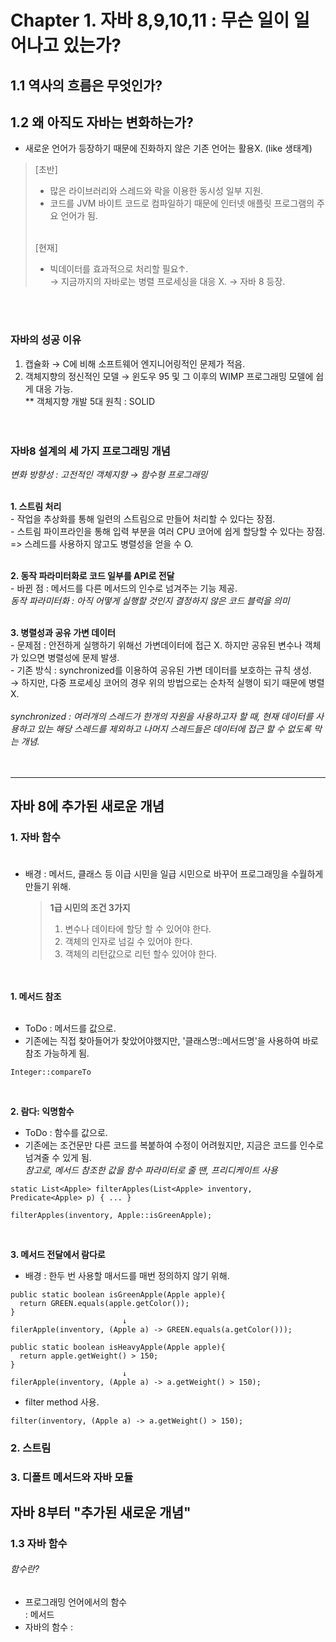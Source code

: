 # Chapter 1. 자바 8,9,10,11 : 무슨 일이 일어나고 있는가?

## 1.1 역사의 흐름은 무엇인가?


## 1.2 왜 아직도 자바는 변화하는가? <br>
- 새로운 언어가 등장하기 때문에 진화하지 않은 기존 언어는 활용X. (like 생태계)<br>

> [초반] <br>
  > - 많은 라이브러리와 스레드와 락을 이용한 동시성 일부 지원. <br>
  > - 코드를 JVM 바이트 코드로 컴파일하기 때문에 인터넷 애플릿 프로그램의 주요 언어가 됨. <br><br>
>
> [현재] <br>
  > - 빅데이터를 효과적으로 처리할 필요↑. <br>
  > → 지금까지의 자바로는 병렬 프로세싱을 대응 X. → 자바 8 등장.

<br><br>


  ### 자바의 성공 이유 <br>
  1. 캡슐화 → C에 비해 소프트웨어 엔지니어링적인 문제가 적음.
  2. 객체지향의 정신적인 모델 → 윈도우 95 및 그 이후의 WIMP 프로그래밍 모델에 쉽게 대응 가능. <br>
     ** 객체지향 개발 5대 원칙 : SOLID <br><br><br>


  ### 자바8 설계의 세 가지 프로그래밍 개념 <br>
  *변화 방향성 : 고전적인 객체지향 → 함수형 프로그래밍* <br><br>

  **1. 스트림 처리**<br>
     - 작업을 추상화를 통해 일련의 스트림으로 만들어 처리할 수 있다는 장점. <br>
     - 스트림 파이프라인을 통해 입력 부분을 여러 CPU 코어에 쉽게 할당할 수 있다는 장점.<br>
      => 스레드를 사용하지 않고도 병렬성을 얻을 수 O. <br><br>
      
  **2. 동작 파라미터화로 코드 일부를 API로 전달** <br>
    - 바뀐 점 : 메서드를 다른 메서드의 인수로 넘겨주는 기능 제공. <br>
    *동작 파라미터화 : 아직 어떻게 실행할 것인지 결정하지 않은 코드 블럭을 의미*<br><br>
  
  **3. 병렬성과 공유 가변 데이터** <br>
    - 문제점 : 안전하게 실행하기 위해선 가변데이터에 접근 X. 하지만 공유된 변수나 객체가 있으면 병렬성에 문제 발생.<br>
    - 기존 방식 : synchronized를 이용하여 공유된 가변 데이터를 보호하는 규칙 생성. <br>
      → 하지만, 다중 프로세싱 코어의 경우 위의 방법으로는 순차적 실행이 되기 때문에 병렬 X. <br><br>
      *synchronized : 여러개의 스레드가 한개의 자원을 사용하고자 할 때, 현재 데이터를 사용하고 있는 해당 스레드를 제외하고 나머지 스레드들은 데이터에 접근 할 수 없도록 막는 개념.* <br><br><br>

---
## 자바 8에 추가된 새로운 개념
### 1. 자바 함수 <br><br>
- 배경 : 메서드, 클래스 등 이급 시민을 일급 시민으로 바꾸어 프로그래밍을 수월하게 만들기 위해. <br>
  > **1급 시민의 조건 3가지**
  > 1. 변수나 데이타에 할당 할 수 있어야 한다.
  > 2. 객체의 인자로 넘길 수 있어야 한다.
  > 3. 객체의 리턴값으로 리턴 할수 있어야 한다. 

<br><br>
**1. 메서드 참조** <br><br>
- ToDo : 메서드를 값으로. <br>
- 기존에는 직접 찾아들어가 찾았어야했지만, '클래스명::메서드명'을 사용하여 바로 참조 가능하게 됨.<br>
```
Integer::compareTo
```
<br>

**2. 람다: 익명함수** <br>
- ToDo : 함수를 값으로. <br>
- 기존에는 조건문만 다른 코드를 복붙하여 수정이 어려웠지만, 지금은 코드를 인수로 넘겨줄 수 있게 됨.<br>
*참고로, 메서드 참조한 값을 함수 파라미터로 줄 땐, 프리디케이트 사용* <br>
```
static List<Apple> filterApples(List<Apple> inventory, Predicate<Apple> p) { ... }

filterApples(inventory, Apple::isGreenApple);                                                                                                                                  
```

<br>

**3. 메서드 전달에서 람다로** <br>
- 배경 : 한두 번 사용할 매서드를 매번 정의하지 않기 위해. <br>
```
public static boolean isGreenApple(Apple apple){
  return GREEN.equals(apple.getColor());
}
                         ↓   
filerApple(inventory, (Apple a) -> GREEN.equals(a.getColor()));

```
```
public static boolean isHeavyApple(Apple apple){
  return apple.getWeight() > 150;
}
                         ↓   
filerApple(inventory, (Apple a) -> a.getWeight() > 150);
```
- filter method 사용.
```
filter(inventory, (Apple a) -> a.getWeight() > 150);
```
### 2. 스트림



### 3. 디폴트 메서드와 자바 모듈


## 자바 8부터 "추가된 새로운 개념"
### 1.3 자바 함수 <br>
###### 함수란?
- 프로그래밍 언어에서의 함수 <br>
: 메서드
- 자바의 함수
: 
